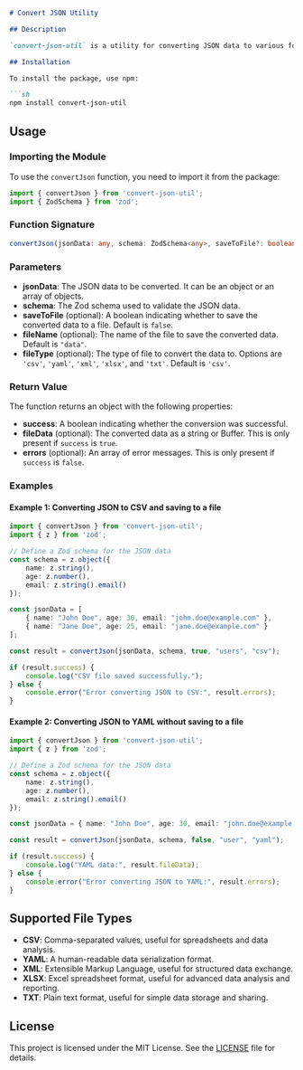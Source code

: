 ```markdown
# Convert JSON Utility

## Description

`convert-json-util` is a utility for converting JSON data to various formats such as CSV, YAML, XML, XLSX, and TXT. This tool provides an easy way to transform JSON data into different file types for various use cases such as data sharing, reporting, and more.

## Installation

To install the package, use npm:

```sh
npm install convert-json-util
```

## Usage

### Importing the Module

To use the `convertJson` function, you need to import it from the package:

```typescript
import { convertJson } from 'convert-json-util';
import { ZodSchema } from 'zod';
```

### Function Signature

```typescript
convertJson(jsonData: any, schema: ZodSchema<any>, saveToFile?: boolean, fileName?: string, fileType?: 'csv' | 'yaml' | 'xml' | 'xlsx' | 'txt'): { success: boolean, fileData?: string | Buffer, errors?: string[] }
```

### Parameters

- **jsonData**: The JSON data to be converted. It can be an object or an array of objects.
- **schema**: The Zod schema used to validate the JSON data.
- **saveToFile** (optional): A boolean indicating whether to save the converted data to a file. Default is `false`.
- **fileName** (optional): The name of the file to save the converted data. Default is `"data"`.
- **fileType** (optional): The type of file to convert the data to. Options are `'csv'`, `'yaml'`, `'xml'`, `'xlsx'`, and `'txt'`. Default is `'csv'`.

### Return Value

The function returns an object with the following properties:
- **success**: A boolean indicating whether the conversion was successful.
- **fileData** (optional): The converted data as a string or Buffer. This is only present if `success` is `true`.
- **errors** (optional): An array of error messages. This is only present if `success` is `false`.

### Examples

#### Example 1: Converting JSON to CSV and saving to a file

```typescript
import { convertJson } from 'convert-json-util';
import { z } from 'zod';

// Define a Zod schema for the JSON data
const schema = z.object({
    name: z.string(),
    age: z.number(),
    email: z.string().email()
});

const jsonData = [
    { name: "John Doe", age: 30, email: "john.doe@example.com" },
    { name: "Jane Doe", age: 25, email: "jane.doe@example.com" }
];

const result = convertJson(jsonData, schema, true, "users", "csv");

if (result.success) {
    console.log("CSV file saved successfully.");
} else {
    console.error("Error converting JSON to CSV:", result.errors);
}
```

#### Example 2: Converting JSON to YAML without saving to a file

```typescript
import { convertJson } from 'convert-json-util';
import { z } from 'zod';

// Define a Zod schema for the JSON data
const schema = z.object({
    name: z.string(),
    age: z.number(),
    email: z.string().email()
});

const jsonData = { name: "John Doe", age: 30, email: "john.doe@example.com" };

const result = convertJson(jsonData, schema, false, "user", "yaml");

if (result.success) {
    console.log("YAML data:", result.fileData);
} else {
    console.error("Error converting JSON to YAML:", result.errors);
}
```

## Supported File Types

- **CSV**: Comma-separated values, useful for spreadsheets and data analysis.
- **YAML**: A human-readable data serialization format.
- **XML**: Extensible Markup Language, useful for structured data exchange.
- **XLSX**: Excel spreadsheet format, useful for advanced data analysis and reporting.
- **TXT**: Plain text format, useful for simple data storage and sharing.

## License

This project is licensed under the MIT License. See the [LICENSE](LICENSE) file for details.
```